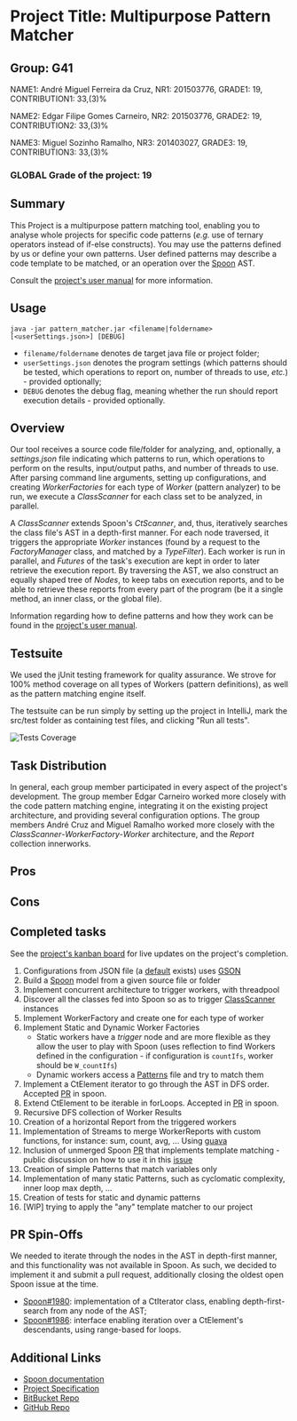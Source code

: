 # Project Title: Multipurpose Pattern Matcher

## Group: G41

NAME1: André Miguel Ferreira da Cruz, NR1: 201503776, GRADE1: 19, CONTRIBUTION1: 33,(3)%

NAME2: Edgar Filipe Gomes Carneiro, NR2: 201503776, GRADE2: 19, CONTRIBUTION2: 33,(3)%

NAME3: Miguel Sozinho Ramalho, NR3: 201403027, GRADE3: 19, CONTRIBUTION3: 33,(3)%

### GLOBAL Grade of the project: 19

## Summary

This Project is a multipurpose pattern matching tool, enabling you to analyse whole projects for specific code patterns (_e.g._ use of ternary operators instead of if-else constructs). You may use the patterns defined by us or define your own patterns. User defined patterns may describe a code template to be matched, or an operation over the [Spoon](https://github.com/INRIA/spoon) AST.

Consult the [project's user manual](USAGE.md) for more information.

## Usage
```
java -jar pattern_matcher.jar <filename|foldername> [<userSettings.json>] [DEBUG]
```

* ```filename/foldername``` denotes de target java file or project folder;
* ```userSettings.json``` denotes the program settings (which patterns should be tested, which operations to report on, number of threads to use, _etc._) - provided optionally;
* ```DEBUG``` denotes the debug flag, meaning whether the run should report execution details - provided optionally.

## Overview
Our tool receives a source code file/folder for analyzing, and, optionally, a _settings.json_ file indicating which patterns to run, which operations to perform on the results, input/output paths, and number of threads to use. After parsing command line arguments, setting up configurations, and creating _WorkerFactories_ for each type of _Worker_ (pattern analyzer) to be run, we execute a _ClassScanner_ for each class set to be analyzed, in parallel.

A _ClassScanner_ extends Spoon's _CtScanner_, and, thus, iteratively searches the class file's AST in a depth-first manner. For each node traversed, it triggers the appropriate _Worker_ instances (found by a request to the _FactoryManager_ class, and matched by a _TypeFilter_). Each worker is run in parallel, and _Futures_ of the task's execution are kept in order to later retrieve the execution report. By traversing the AST, we also construct an equally shaped tree of _Nodes_, to keep tabs on execution reports, and to be able to retrieve these reports from every part of the program (be it a single method, an inner class, or the global file).

Information regarding how to define patterns and how they work can be found in the [project's user manual](USAGE.md).


## Testsuite
We used the jUnit testing framework for quality assurance. We strove for 100% method coverage on all types of Workers (pattern definitions), as well as the pattern matching engine itself.

The testsuite can be run simply by setting up the project in IntelliJ, mark the src/test folder as containing test files, and clicking "Run all tests".

![Tests Coverage](https://i.imgur.com/gpauNM1.png)


## Task Distribution
In general, each group member participated in every aspect of the project's development.
The group member Edgar Carneiro worked more closely with the code pattern matching engine, integrating it on the existing project architecture, and providing several configuration options.
The group members André Cruz and Miguel Ramalho worked more closely with the _ClassScanner_-_WorkerFactory_-_Worker_ architecture, and the _Report_ collection innerworks.

## Pros

## Cons


## Completed tasks
See the [project's kanban board](https://github.com/msramalho/feup-comp/projects/1) for live updates on the project's completion.

 1. Configurations from JSON file (a [default](project/src/UserSettings.json) exists) uses [GSON](https://github.com/google/gson)
 1. Build a [Spoon](https://github.com/INRIA/spoon) model from a given source file or folder
 1. Implement concurrent architecture to trigger workers, with threadpool
 1. Discover all the classes fed into Spoon so as to trigger [ClassScanner](project/src/main/ClassScanner.java) instances
 1. Implement WorkerFactory and create one for each type of worker
 1. Implement Static and Dynamic Worker Factories
     * Static workers have a _trigger_ node and are more flexible as they allow the user to play with Spoon (uses reflection to find Workers defined in the configuration - if configuration is `countIfs`, worker should be `W_countIfs`)
     * Dynamic workers access a [Patterns](project/patterns/Patterns.java) file and try to match them
 1. Implement a CtElement iterator to go through the AST in DFS order. Accepted [PR](https://github.com/INRIA/spoon/pull/1980) in spoon. 
 1. Extend CtElement to be iterable in forLoops. Accepted in [PR](https://github.com/INRIA/spoon/pull/1986) in spoon.
 1. Recursive DFS collection of Worker Results
 1. Creation of a horizontal Report from the triggered workers
 1. Implementation of Streams to merge WorkerReports with custom functions, for instance: sum, count, avg, ... Using [guava](https://github.com/google/guava)
 1. Inclusion of unmerged Spoon [PR](https://github.com/INRIA/spoon/pull/1686) that implements template matching - public discussion on how to use it in this [issue](https://github.com/INRIA/spoon/issues/1989)
 1. Creation of simple Patterns that match variables only
 1. Implementation of many static Patterns, such as cyclomatic complexity, inner loop max depth, ...
 1. Creation of tests for static and dynamic patterns
 1. [WIP] trying to apply the "any" template matcher to our project


## PR Spin-Offs
We needed to iterate through the nodes in the AST in depth-first manner, and this functionality was not available in Spoon.
As such, we decided to implement it and submit a pull request, additionally closing the oldest open Spoon issue at the time.
* [Spoon#1980](https://github.com/INRIA/spoon/pull/1980): implementation of a CtIterator class, enabling depth-first-search from any node of the AST;
* [Spoon#1986](https://github.com/INRIA/spoon/pull/1986): interface enabling iteration over a CtElement's descendants, using range-based for loops.

## Additional Links
* [Spoon documentation](http://spoon.gforge.inria.fr/mvnsites/spoon-core/apidocs/)
* [Project Specification](https://docs.google.com/document/d/1-DK3CyzAkquQKJf0ci8Heed-OskWz9QQfpMw78eJ6BI/edit?usp=sharing)
* [BitBucket Repo](https://bitbucket.org/FEUP_COMP1718/g41)
* [GitHub Repo](https://github.com/msramalho/feup-comp)
